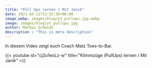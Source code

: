 ```yaml
---
title: "Pull Ups lernen / Mit Janik"
date: 2021-03-11T12:52:36+06:00
image_webp: images/blog/yt_pullups.jpg.webp
image: images/blog/yt_pullups.jpg
author: Markus Schmidt
description : "This is meta description"
---
```


In diesem Video zeigt euch Coach Matz Toes-to-Bar.

{{< youtube id="cj2u1eoLz-w" title="Klimmzüge (PullUps) lernen / Mit Janik" >}}
